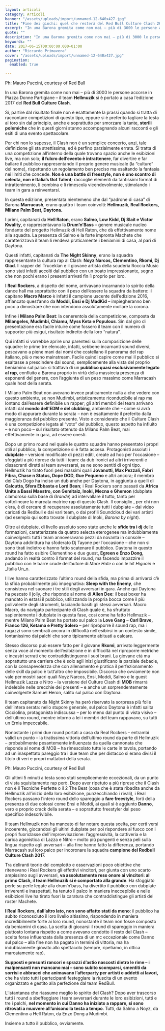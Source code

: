 ```yaml
---
layout: articoli
category: Articoli
banner: "/assets/uploads/import/unnamed-12-640x427.jpg"
title: "Fine dei giochi: quel che resterà del Red Bull Culture Clash 2017"
excerpt: "In una Barona gremita come non mai – più di 3000 le persone accorse in Piazza Donne Partigiane – il team Hellmuzik si è portato a casa l’edizione 2017 del Red Bull Culture Clash. Sì, partire dal risultato finale non è esattamente la prassi quando si tratta di raccontare competizioni di questo tipo, eppure si [&hellip"
quote: ""
description: "In una Barona gremita come non mai – più di 3000 le persone accorse in Piazza Donne Partigiane – il team Hellmuzik si è portato a casa l’edizione 2017 del Red Bull Culture Clash. Sì, partire dal risultato finale non è esattamente la prassi quando si tratta di raccontare competizioni di questo tipo, eppure si [&hellip"
keywords: ""
date: 2017-06-15T00:00:00.000+01:00
author: "Riccardo Primavera"
cover: "/assets/uploads/import/unnamed-12-640x427.jpg"
pagination:
  enabled: true

---
```


Ph: Mauro Puccini, courtesy of Red Bull

In una Barona gremita come non mai – più di 3000 le persone accorse in Piazza Donne Partigiane – il team **Hellmuzik** si è portato a casa l’edizione 2017 del **Red Bull Culture Clash**.

Sì, partire dal risultato finale non è esattamente la prassi quando si tratta di raccontare competizioni di questo tipo, eppure si è preferito tagliare la testa al toro sin dal principio, anche e soprattutto per smorzare la tante, **sterili polemiche** che in questi giorni stanno accompagnando alcuni racconti e gli esiti di una evento spettacolare.

Per chi non lo sapesse, il Clash non è un semplice concerto, anzi, tale definizione gli sta strettissima, ed è perfino parzialmente errata. Si tratta di una competizione all’interno della quale trovano spazio anche le esibizioni live, ma non solo; **il fulcro dell’evento è intrattenere**, far divertire e far ballare il pubblico rappresentando il proprio genere musicale (la “culture” del nome), rispettando un regolamento ben preciso ma esaltando la fantasia nei limiti che concede. **Non è una battle di freestyle, non è uno scontro di selecta, non è Italia’s Got Talent**; raccoglie elementi da tantissimi format di intrattenimento, li combina e li rimescola vicendevolmente, stimolando i team in gara a reinventarsi.

In questa edizione, presentata nientemeno che dal “padrone di casa” di Barona **Marracash**, erano quattro i team coinvolti: **Hellmuzik, Real Rockers, Milano Palm Beat, Daytona.**

I primi, capitanati da **Hell Raton**, erano **Salmo, Low Kidd, Dj Slait e Victor Kwality**, e rappresentavano la **Drum’n’Bass** – genere musicale nucleo fondante del progetto Hellmuzik di Hell Raton, che dà effettivamente nome alla squadra. La presenza di Salmo e la forte impronta Machete che caratterizzava il team li rendeva praticamente i beniamini di casa, al pari di Daytona.

Questi infatti, capitanati da **The Night Skinny**, erano la squadra rappresentante la cultura rap al Clash: **Noyz Narcos, Clementino, Rkomi, Dj Giad**. Il rapper del Truceklan e il giovane artista della scuderia Roccia Music sono stati infatti accolti dal pubblico con un boato impressionante, segno che non pochi erano i presenti arrivati fin lì proprio per loro.

I **Real Rockers**, a dispetto del nome, arrivavano incarnando lo spirito della dance hall ma soprattutto con il peso dell’essere la squadra da battere: il capitano **Macro Marco** è infatti il campione uscente dell’edizione 2016, affiancato quest’anno da **Moddi, Ensi e Dj MadKid** – impiegheranno ben poco a dimostrare che non intendono assolutamente mollare la corona.

Infine i **Milano Palm Beat**: la cenerentola della competizione, composta da **Milangeles, Mudimbi, Chiamu, Myss Keta e Populous**. Sin dal giro di presentazione era facile intuire come fossero il team con il numero di supporter più esigui, risultato indiretto della loro “natura”.

Qui infatti si vorrebbe aprire una parentesi sulla composizione delle squadre: le prime tre elencate, infatti, sebbene incarnanti sound diversi, pescavano a piene mani dai nomi che costellano il panorama del rap italiano, più o meno mainstream. Facile quindi capire come mai il pubblico si esaltasse a prescindere dal sound, semplicemente alla vista del proprio beniamino sul palco: si trattava di un **pubblico quasi esclusivamente legato al rap**, confluito a Barona proprio in virtù della massiccia presenza di esponenti del genere, con l’aggiunta di un peso massimo come Marracash quale host della serata.

I Milano Palm Beat non avevano invece praticamente nulla a che vedere con questo ambiente, se non Mudimbi, artisticamente riconducibile al rap ma lontano dall’essere definibile un rapper; gli altri membri del team arrivano infatti dal **mondo dell’EDM e del clubbing**, ambiente che – come si avrà modo di appurare durante la serata – non è esattamente il preferito dalla maggioranza del pubblico presente. Visto e considerato che il Culture Clash è una competizione legata al “voto” del pubblico, questo aspetto ha influito – e non poco – sul risultato ottenuto da Milano Palm Beat, mai effettivamente in gara, ad essere onesti.

Dopo un primo round nel quale le quattro squadre hanno presentato i propri stili al pubblico, la competizione si è fatta accesa. Protagonisti assoluti i **dubplate** – versioni modificate di pezzi editi, create ad hoc per l’occasione – sfoggiati a più riprese da tutti i team: da dub ironici ad altri irriverenti e dissacranti diretti ai team avversarsi, se ne sono sentiti di ogni tipo. Hellmuzik ha tirato fuori pesi massimi quali **Jovanotti, Max Pezzali, Fabri Fibra, Chase n Status, Dope DOD, Gue Pequeno** e altri ancora; il membro dei Club Dogo ha inciso un dub anche per Daytona, in aggiunta a quelli di **Calcutta, Sfera Ebbasta e Lord Bean**; i Real Rockers sono passati da **Africa Unite a Bassi Maestro, con Gemitaiz, Inoki, Mecna e Ghemon** (dubplate clamoroso sulla base di _Grande_) ad intervallare il tutto, tanto per sottolineare la marcata matrice rap di questo Clash. Il consiglio , per chi non c’era, è di cercare di recuperare assolutamente tutti i dubplate – dai video caricati da Redbull e dai vari team, o dai profili Soundcloud dei vari artisti (ad esempio qui sotto trovate il dubplate di Inoki, _Barona by night_).

Oltre ai dubplate, di livello assoluto sono state anche le **sfide tra i dj** delle formazioni, caratterizzate da quattro selecta eterogenee ma indubbiamente coinvolgenti: tutti i team annoveravano pezzi da novanta in console – Daytona addirittura ha sfoderato Dj Tayone per l’occasione – che non si sono tirati indietro e hanno fatto scatenare il pubblico. Daytona in questo round ha fatto esibire Clementino e due guest, **Egreen e Enzo Dong**, andando in realtà contro il format del round, ma facendo impazzire il pubblico con le barre crude dell’autore di _More Hate_ o con le hit _Higuain_ e _Italia Un_o.

I live hanno caratterizzato l’ultimo round della sfida, ma prima di arrivarci c’è la sfida probabilmente più impegnativa: **Sleep with the Enemy**, che consisteva nel suonare i tre stili degli avversari in gara. Anche qui Daytona ha pescato il jolly, che risponde al nome di **Alien Dee**: il beat boxer ha mandato in estasi il pubblico, utilizzando la propria bocca come il più polivalente degli strumenti, lasciando basiti gli stessi avversari. Macro Macro, da navigato partecipante di Clash quale è, ha sfruttato sapientemente i dubplate in questa fase, così come ha fatto Hellmuzik – mentre Milano Palm Beat ha portato sul palco la **Love Gang** – **Carl Brave, Franco 126, Ketama e Pretty Solero** – per riproporre il sound rap, ma i ragazzi sono sembrati ancora in difficoltà nell’esibirsi in un contesto simile, lontanissimo dai palchi che sono tipicamente abituati a calcare.

Stesso discorso può essere fatto per il giovane **Rkomi**, arrivato leggermente senza voce al momento dell’esibizione e in difficoltà nel riproporre metriche e incastri serrati che contraddistinguono i suoi brani. La giovane età ma soprattutto una carriera che è solo agli inizi giustificano la parziale debacle, con la consapevolezza che con allenamento e pratica il perfezionamento delle skill da palco è tutt’altro che impossibile. Discorso che ovviamente non vale per mostri sacri quali Noyz Narcos, Ensi, Moddi, Salmo e le guest Hellmuzik Lazza e Nitro – la versione del Culture Clash di **MOB** rimarrà indelebile nelle orecchie dei presenti – e anche un sorprendentemente coinvolgente Samuel Heron, salito sul palco con Daytona.

Il team capitanato da Night Skinny ha però riservato la sorpresa più folle dell’intera serata: nello stupore generale, sul palco Daytona è infatti salita Cicciolina, protagonista indiscussa – per lo meno dal punto di vista visivo – dell’ultimo round, mentre intorno a lei i membri del team rappavano, su tutti un Ernia impeccabile.

Nonostante i primi due round portati a casa da Real Rockers – entrambi validi un punto – la tiratissima vittoria dell’ultimo round da parte di Hellmuzik – probabilmente pesantemente influenzata da quella cannonata che risponde al nome di MOB – ha rimescolato tutte le carte in tavola, portando ad un inaspettato pareggio tra i due team che per distacco si erano divisi il titolo di veri e propri mattatori della serata.

Ph: Mauro Puccini, courtesy of Red Bull

Gli ultimi 5 minuti a testa sono stati semplicemente eccezionali, da un punto di vista squisitamente rap però. Dopo aver ripetuto a più riprese che il Clash non è il Tecniche Perfette o il 2 The Beat (cosa che è stata ribadita anche da Hellmuzik all’inizio della loro esibizione, punzecchiando i rivali), i Real Rockers passano l’intero round dello spareggio a **fare freestyle**, forti della presenza di due colossi come Ensi e Moddi, ai quali si è aggiunto **Danno**, vero e proprio crack della serata – e soprattutto freestyler dal peso specifico indescrivibile.

Il team Hellmuzik non ha mancato di far notare questa scelta, per certi versi incoerente, giocandosi gli ultimi dubplate per poi rispondere al fuoco con i propri fuoriclasse dell’improvvisazione: l’aggressività, la cattiveria e la carica agonistica di Lazza e Nitro – molto più pungenti e senza peli sulla lingua rispetto agli avversari – alla fine hanno fatto la differenza, portando Marracash sul loro palco per incoronare la squadra **campione del Redbull Culture Clash 201**7.

Tra deliranti teorie del complotto e osservazioni poco obiettive che ritenevano i Real Rockers gli effettivi vincitori, per giunta con uno scarto ampissimo sugli avversari, **va assolutamente reso onore ai vincitori: al primo Clash, il team Hellmuzik si è comportato alla grande**. Ha sfoggiato perle su perle legate alla drum’n’bass, ha divertito il pubblico con dubplate irriverenti e inaspettati, ha tenuto il palco in maniera ineccepibile e nelle esibizioni live ha tirato fuori la caratura che contraddistingue gli artisti del roster Machete.

**I Real Rockers, dall’altro lato, non sono affatto stati da meno**: il pubblico ha subito riconosciuto il loro livello altissimo, rispondendo in maniera incredibilmente forte ai loro round, nonostante il team non fosse composto da beniamini di casa. La scelta di giocarsi il round di spareggio in maniera piuttosto lontana rispetto a come avevano condotto il resto del Clash – scelta forse influenzata dalla presenza di un mc eccezionale come Danno sul palco – alla fine non ha pagato in termini di vittoria, ma ha indubbiamente giovato allo spettacolo (sempre, ripetiamo, in ottica marcatamente rap).

**Supposti e presunti rancori e sprazzi d’astio nascosti dietro le rime – i malpensanti non mancano mai – sono subito scomparsi, smentiti da sorrisi e abbracci che animavano l’afterparty per artisti e addetti ai lavori,** che ha visto tutti i partecipanti festeggiare la riuscita di un evento organizzato e gestito alla perfezione dal team RedBull.

L’istantanea che riassume meglio lo spirito del Clash? Dopo aver trascorso tutti i round a sbeffeggiare i team avversari durante le loro esibizioni, tutti e tre i palchi, **nel momento in cui Danno ha iniziato a rappare, si sono ritrovati a muovere all’unisono la testa a tempo**. Tutti, da Salmo a Noyz, da Clementino a Hell Raton, da Enzo Dong a Mudimbi.

Insieme a tutto il pubblico, ovviamente.
